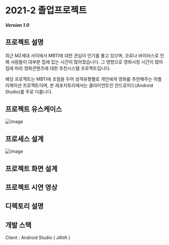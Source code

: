 # 2021-2 졸업프로젝트

##### Version 1.0


## 프로젝트 설명
최근 MZ세대 사이에서 MBTI에 대한 관심이 인기를 몰고 있으며, 코로나 바이러스로 인해 사람들이 대부분 집에 있는 시간이 많아졌습니다.
그 영향으로 영화시청 시간이 많아짐에 따라 영화콘텐츠에 대한 추천시스템 프로젝트입니다.

해당 프로젝트는 MBTI에 초점을 두어 성격유형별로 개인에게 영화를 추천해주는 어플리케이션 프로젝트이며,
본 레포지토리에서는 클라이언트인 안드로이드(Android Studio)를 주로 다룹니다.


## 프로젝트 유스케이스
![image](https://user-images.githubusercontent.com/108053426/203478009-c010a835-05c3-49fd-ba37-7314931cdbf6.png)


## 프로세스 설계
![image](https://user-images.githubusercontent.com/108053426/203478141-95288904-243a-42f3-95b7-608359ea50ba.png)


## 프로젝트 화면 설계


## 프로젝트 시연 영상


## 디렉토리 설명


## 개발 스택
Client : Android Studio ( JAVA )
